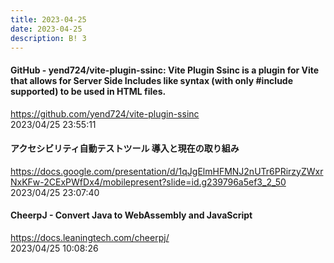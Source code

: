 ```yaml
---
title: 2023-04-25
date: 2023-04-25
description: B! 3
---
```


#### GitHub - yend724/vite-plugin-ssinc: Vite Plugin Ssinc is a plugin for Vite that allows for Server Side Includes like syntax (with only #include supported) to be used in HTML files.
https://github.com/yend724/vite-plugin-ssinc<br>
2023/04/25 23:55:11<br>


#### アクセシビリティ自動テストツール 導入と現在の取り組み
https://docs.google.com/presentation/d/1qJgElmHFMNJ2nUTr6PRirzyZWxrNxKFw-2CExPWfDx4/mobilepresent?slide=id.g239796a5ef3_2_50<br>
2023/04/25 23:07:40<br>


#### CheerpJ - Convert Java to WebAssembly and JavaScript
https://docs.leaningtech.com/cheerpj/<br>
2023/04/25 10:08:26<br>


